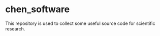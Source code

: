 # chen_software
This repository is used to collect some useful source code for scientific research.
